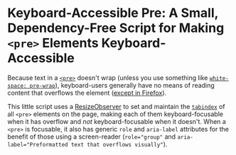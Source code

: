 # Keyboard-Accessible Pre: A Small, Dependency-Free Script for Making `<pre>` Elements Keyboard-Accessible

Because text in a [`<pre>`](https://developer.mozilla.org/en-US/docs/Web/HTML/Element/pre) doesn't wrap (unless you use something like [`white-space: pre-wrap`](https://developer.mozilla.org/en-US/docs/Web/CSS/white-space#line_breaks_inside_pre_elements)), keyboard-users generally have no means of reading content that overflows the element ([except in Firefox](https://bugzilla.mozilla.org/show_bug.cgi?id=1069739#c24)).

This little script uses a [ResizeObserver](https://developer.mozilla.org/en-US/docs/Web/API/Resize_Observer_API) to set and maintain the [`tabindex`](https://developer.mozilla.org/en-US/docs/Web/HTML/Global_attributes/tabindex) of all `<pre>` elements on the page, making each of them keyboard-focusable when it has overflow and *not* keyboard-focusable when it doesn't. When a `<pre>` is focusable, it also has generic `role` and `aria-label` attributes for the benefit of those using a screen-reader (`role="group"` and `aria-label="Preformatted text that overflows visually"`).
